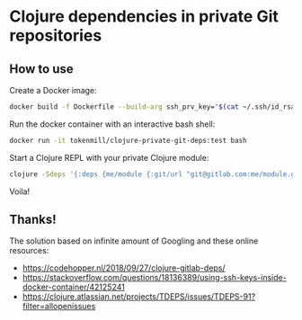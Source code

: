 # Clojure dependencies in private Git repositories

## How to use

Create a Docker image:
```bash
docker build -f Dockerfile --build-arg ssh_prv_key="$(cat ~/.ssh/id_rsa)" --build-arg ssh_pub_key="$(cat ~/.ssh/id_rsa.pub)" -t tokenmill/clojure-private-git-deps:test  .
```

Run the docker container with an interactive bash shell:
```bash
docker run -it tokenmill/clojure-private-git-deps:test bash
```

Start a Clojure REPL with your private Clojure module: 
```bash
clojure -Sdeps '{:deps {me/module {:git/url "git@gitlab.com:me/module.git" :sha "2aa1c686760cff280b7b65b825a4321bdb8de53e"}}}'
```

Voila!

## Thanks!

The solution based on infinite amount of Googling and these online resources:
- https://codehopper.nl/2018/09/27/clojure-gitlab-deps/
- https://stackoverflow.com/questions/18136389/using-ssh-keys-inside-docker-container/42125241
- https://clojure.atlassian.net/projects/TDEPS/issues/TDEPS-91?filter=allopenissues
